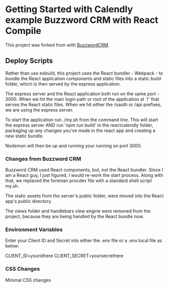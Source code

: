# Getting Started with Calendly example Buzzword CRM with React Compile

This project was forked from  with [BuzzwordCRM](https://github.com/calendly/buzzwordcrm).

## Deploy Scripts

Rather than use esbuild, this project uses the React bundler - Webpack - to bundle the React application components
and static files into a static build folder, which is then served by the express application.

The express server and the React application both run on the same port - 3000.  When we hit the main login
path or root of the application at '/' that serves the React static files.  When we hit either the /oauth or
/api prefixes, we are using the express server.

To start the application run ./my.sh from the command line.  This will start the express server AND run 
'npm run build' in the reactcalendly folder, packaging up any changes you've made in the react app and 
creating a new static bundle.

Nodemon will then be up and running your running on port 3000.

### Changes from Buzzword CRM

Buzzword CRM used React components, but, not the React bundler.  Since I am a React guy, I just figured, I 
would re-work the start process.   Along with that, we replaced the foreman procdev file with a standard
shell script my.sh.

The static assets from the server's public folder, were moved into the React app's public directory.

The views folder and handlebars view engine were removed from the project, because they are being handled
by the React bundle now.

### Environment Variables 

Enter your Client ID and Secret into either the .env file or a .env.local file as below:

CLIENT_ID=youridhere
CLIENT_SECRET=yoursecrethere

### CSS Changes

Minimal CSS changes


